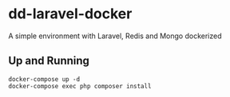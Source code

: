 # dd-laravel-docker
A simple environment with Laravel, Redis and Mongo dockerized

## Up and Running

```
docker-compose up -d 
docker-compose exec php composer install
```



